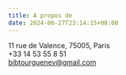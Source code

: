 ```yaml
---
title: A propos de
date: 2024-06-27T23:14:15+08:00
---
```


11 rue de Valence, 75005, Paris\
+33 14 53 55 8 51\
bibtourguenev@gmail.com
